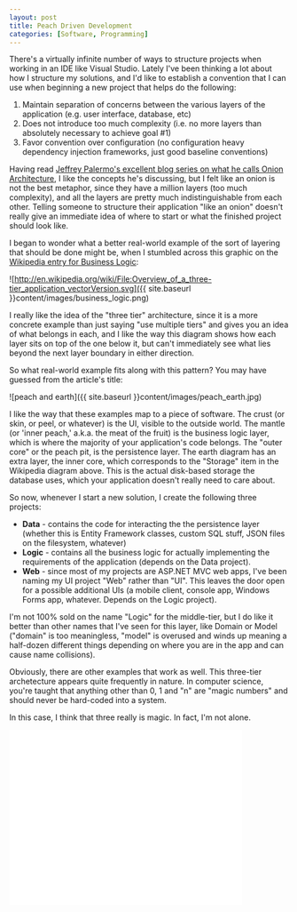 ```yaml
---
layout: post
title: Peach Driven Development
categories: [Software, Programming]
---
```

  
There's a virtually infinite number of ways to structure projects when working in an IDE like Visual Studio. Lately I've been thinking a lot about how I structure my solutions, and I'd like to establish a convention that I can use when beginning a new project that helps do the following:

1. Maintain separation of concerns between the various layers of the application (e.g. user interface, database, etc)
2. Does not introduce too much complexity (i.e. no more layers than absolutely necessary to achieve goal #1)
3. Favor convention over configuration (no configuration heavy dependency injection frameworks, just good baseline conventions)

Having read [Jeffrey Palermo's excellent blog series on what he calls Onion Architecture](http://jeffreypalermo.com/blog/the-onion-architecture-part-1/), I like the concepts he's discussing, but I felt like an onion is not the best metaphor, since they have a million layers (too much complexity), and all the layers are pretty much indistinguishable from each other. Telling someone to structure their application "like an onion" doesn't really give an immediate idea of where to start or what the finished project should look like.

I began to wonder what a better real-world example of the sort of layering that should be done might be, when I stumbled across this graphic on the [Wikipedia entry for Business Logic](http://en.wikipedia.org/wiki/Business_logic):

![http://en.wikipedia.org/wiki/File:Overview_of_a_three-tier_application_vectorVersion.svg]({{ site.baseurl }}content/images/business_logic.png)

I really like the idea of the "three tier" architecture, since it is a more concrete example than just saying "use multiple tiers" and gives you an idea of what belongs in each, and I like the way this diagram shows how each layer sits on top of the one below it, but can't immediately see what lies beyond the next layer boundary in either direction.

So what real-world example fits along with this pattern? You may have guessed from the article's title:

![peach and earth]({{ site.baseurl }}content/images/peach_earth.jpg)

I like the way that these examples map to a piece of software. The crust (or skin, or peel, or whatever) is the UI, visible to the outside world. The mantle (or 'inner peach,' a.k.a. the meat of the fruit) is the business logic layer, which is where the majority of your application's code belongs. The "outer core" or the peach pit, is the persistence layer. The earth diagram has an extra layer, the inner core, which corresponds to the "Storage" item in the Wikipedia diagram above. This is the actual disk-based storage the database uses, which your application doesn't really need to care about.

So now, whenever I start a new solution, I create the following three projects:

* __Data__ - contains the code for interacting the the persistence layer (whether this is Entity Framework classes, custom SQL stuff, JSON files on the filesystem, whatever)
* __Logic__ - contains all the business logic for actually implementing the requirements of the application (depends on the Data project).
* __Web__ - since most of my projects are ASP.NET MVC web apps, I've been naming my UI project "Web" rather than "UI". This leaves the door open for a possible additional UIs (a mobile client, console app, Windows Forms app, whatever. Depends on the Logic project).

I'm not 100% sold on the name "Logic" for the middle-tier, but I do like it better than other names that I've seen for this layer, like Domain or Model ("domain" is too meaningless, "model" is overused and winds up meaning a half-dozen different things depending on where you are in the app and can cause name collisions).

Obviously, there are other examples that work as well. This three-tier archetecture appears quite frequently in nature. In computer science, you're taught that anything other than 0, 1 and "n" are "magic numbers" and should never be hard-coded into a system. 

In this case, I think that three really is magic. In fact, I'm not alone.

<div class="embed-responsive embed-responsive-4by3">
<iframe width="420" height="315" src="//www.youtube.com/embed/aU4pyiB-kq0" frameborder="0" allowfullscreen></iframe>
</div>